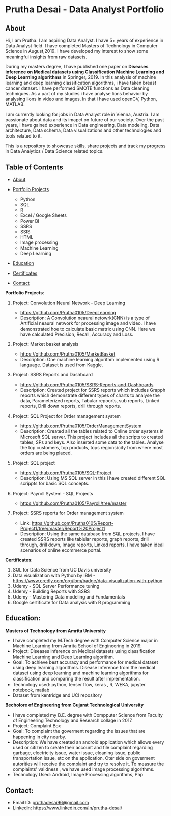 # Prutha Desai - Data Analyst Portfolio
## About
Hi, I am Prutha. I am aspiring Data Analyst. I have 5+ years of experience in Data Analyst field. I have completed Masters of Technology in Computer Science in August,2019. I have developed my interest to show some meaningful insights from raw datasets. 

During my masters degree, I have published one paper on **Diseases inference on Medical datasets using Classification Machine Learning and Deep Learning algorithms** in Springer, 2019. In this analysis of machine learning and deep learning classification algorithms, i have taken breast cancer dataset. I have performed SMOTE functions as Data cleaning techniques. As a part of my studies i have analyse lions behavior by analysing lions in video and images. In that i have used openCV, Python, MATLAB. 

I am currently looking for jobs in Data Analyst role in Vienna, Austria. I am passionate about data and its imapct on future of our society. Over the past years, I have gained experience in Data engineering, Data modeling, Data architecture, Data schema, Data visualizations and other technologies and tools related to it.

This is a repository to showcase skills, share projects and track my progress in Data Analytics / Data Science related topics.

## Table of Contents
- [About](https://github.com/Prutha0105/Prutha0105/blob/main/README.md#about)
- [Portfolio Projects](https://github.com/Prutha0105/Prutha0105/blob/main/README.md#portfolio-projects)
  - Python 
  - SQL
  - R
  - Excel / Google Sheets
  - Power BI
  - SSRS
  - SSIS
  - HTML
  - Image processing
  - Machine Learning
  - Deep Learning

- [Education](https://github.com/Prutha0105/Prutha0105/blob/main/README.md#education)  
- [Certificates](https://github.com/Prutha0105/Prutha0105/blob/main/README.md#certificates)
- [Contact](https://github.com/Prutha0105/Prutha0105/blob/main/README.md#contacts)

**Portfolio Projects**:

1. Project: Convolution Neural Network - Deep Learning
   - https://github.com/Prutha0105/DeepLearning
   - Description: A Convolution neaural netowrk(CNN) is a type of Artificial neaural network for processing image and video.
I have demonstrated hoe to calculate basic matrix using CNN. Here we have calculated Precision, Recall, Accuracy and Loss.

2. Project: Market basket analysis
   - https://github.com/Prutha0105/MarketBasket
   - Description: One machine learning algorithm implemented using R language. Dataset is used from Kaggle.

3. Project: SSRS Reports and Dashboard
   - https://github.com/Prutha0105/SSRS-Reports-and-Dashboards
   - Description: Created project for SSRS reports which includes Grapph reports which demonstrate different types of charts to analyse the data, Parameterized reports, Tabular repoorts, sub reports, Linked reports, Drill down reports, drill through reports.

4. Project: SQL Project for Order management system
   - https://github.com/Prutha0105/OrderManagementSystem
   - Description: Created all the tables related to Online order systems in Microsoft SQL server. This project includes all the scripts to created tables, SPs and keys. Also inserted some data to the tables. Analyse the top customers, top products, tops regions/city from where most orders are being placed.

5. Project: SQL project
   - https://github.com/Prutha0105/SQL-Project
   - Description: Using MS SQL server in this i have created different SQL scrippts for basic SQL concepts.

6. Project: Payroll System - SQL Projects
   - https://github.com/Prutha0105/Payroll/tree/master

7. Project: SSRS reports for Order management system
   - Link: https://github.com/Prutha0105/Report-Project1/tree/master/Report%20Project1
   - Description: Using the same database from SQL projects, I have created SSRS reports like tablular reports, graph reports, drill through, drill down, Image reports, Linked reports. I have taken ideal scenarios of online ecommerce portal.

**Certificates**:
1. SQL for Data Science from UC Davis university
2. Data visualization with Python by IBM - https://www.credly.com/org/ibm/badge/data-visualization-with-python
3. Udemy - SQL Server Performance tuning
4. Udemy - Building Reports with SSRS
5. Udemy - Mastering Data modeling and Fundamentals
6. Google certificate for Data analysis with R programming

## **Education**:

**Masters of Technology from Amrita University**
- I have completed my M.Tech degree with Computer Science major in Machine Learning from Amrita School of Engineering in 2019.
- Project: Diseases inference on Medical datasets using classification Machine Learning and Deep Learning algorithm.
- Goal: To achieve best accuracy and performance for medical dataset using deep learning algorithms. Disease Inference from the medical dataset using deep learning and machine learning algorithms for classiﬁcation and comparing the result after implementation.
- Technology used: python, tenser flow, keras , R, WEKA, jupyter notebook, matlab
- Dataset from kentridge and UCI repository

**Becholore of Engineering from Gujarat Technological University**
- I have completed my B.E. degree with Compputer Science from Faculty of Engineering Technology and Research collage in 2017.
- Project: Complaint Box
- Goal: To complaint the goverment regarding the issues that are happening in city nearby.
- Description: We have created an android application which allows every used or citizen to create their account and file complaint regarding garbage, electricity issue, water issue, cleaning issue, public transportation issue, etc on the application. Oter side on goverment autorities will receive the complaint and try to resolve it. To measure the complaints' validness , we have used image processing algorithms.
- Technology Used: Android, Image Processing algorithms, Php
  
## **Contact**:
- Email ID: pruthadesai96@gmail.com
- Linkedin: https://www.linkedin.com/in/prutha-desai/
